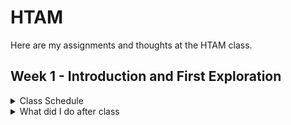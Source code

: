 # HTAM
Here are my assignments and thoughts at the HTAM class. 

## Week 1 - Introduction and First Exploration
<details>
  <summary>Class Schedule</summary>
  
 1. Lecture introducing Fab Labs, personal digital fabrication, sustainable by design, and open-source hardware.  
 2. Explanation of documentation practices using GitHub in a “journal style.”  
 3. Hands-on activity: each pair of students will perform a 3D scan of an everyday object.  
 4. Deliverables: read a selected book chapter, open a GitHub repository, and publish the first journal entry with scans, photos, and reflections.
  
</details>
<details>
  <summary>What did I do after class</summary>
 
 1. I read the [Sustainable By Design chapter 6](https://pages.github.com/(https://github.com/alice-xiyan/HTAM/blob/main/0916%EF%BD%9CSustainable%20By%20Design%20chapter%206.pdf)) and wrote some [notes](https://github.com/alice-xiyan/HTAM/blob/main/0916%EF%BD%9CReading%20notes.md).  
 2. I signed up for a Github account and posted my first file by learning [official guidance](https://docs.github.com/zh/get-started) (really helpful and easy to understand) .  
  
</details>

